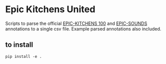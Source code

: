 # Epic Kitchens United
Scripts to parse the official [EPIC-KITCHENS 100](https://github.com/epic-kitchens/epic-kitchens-100-annotations) and [EPIC-SOUNDS](https://github.com/epic-kitchens/epic-sounds-annotations) annotations to a single csv file. Example parsed annotations also included. 

## to install 
```
pip install -e .
```
